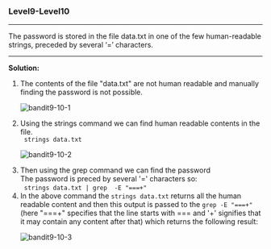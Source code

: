 ### Level9-Level10
<hr/>
The password is stored in the file data.txt in one of the few human-readable strings, preceded by several ‘=’ characters.
<hr/>

<b>Solution:</b><br/>
<p>
<ol>
<li>The contents of the file "data.txt" are not human readable and manually finding the password is not possible.</li>

![bandit9-10-1](https://user-images.githubusercontent.com/88927842/179354170-d7752580-94d5-4bf3-8427-b93fe5e46cb7.png)

<li>Using the strings command we can find human readable contents in the file.</li>
<code> strings data.txt </code>

![bandit9-10-2](https://user-images.githubusercontent.com/88927842/179354171-b45ecac7-56a5-4381-be48-50aeee2e00fd.png)

<li>Then using the grep command we can find the password<br/>
The password is preced by several '=' characters so:<br/>
<code> strings data.txt | grep  -E "===+"</code>
</li>

<li>In the above command the <code>strings data.txt</code> returns all the human readable content and then this output is passed to the <code>grep -E "===+"</code>(here "===+" specifies that the line starts with === and '+' signifies that it may contain any content after that) which returns the following result:</li>

![bandit9-10-3](https://user-images.githubusercontent.com/88927842/179354174-fd434c84-60ec-4835-8759-3e04b7e52315.png)

